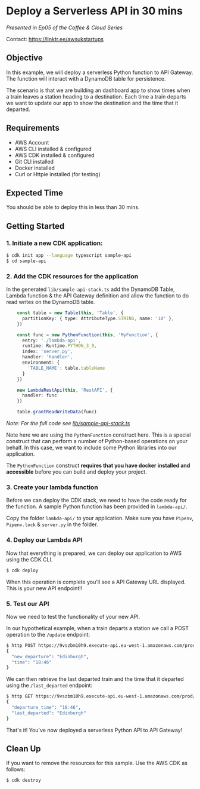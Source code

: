 # Deploy a Serverless API in 30 mins

_Presented in Ep05 of the Coffee & Cloud Series_

Contact: https://linktr.ee/awsukstartups


## Objective

In this example, we will deploy a serverless Python function to API Gateway. The function will interact with a DynamoDB table for persistence.

The scenario is that we are building an dashboard app to show times when a train leaves a station heading to a destination. Each time a train departs we want to update our app to show the destination and the time that it departed.

## Requirements

- AWS Account
- AWS CLI installed & configured
- AWS CDK installed & configured
- Git CLI installed
- Docker installed
- Curl or Httpie installed (for testing)

## Expected Time

You should be able to deploy this in less than 30 mins.

## Getting Started

### 1. Initiate a new CDK application:

```bash
$ cdk init app --language typescript sample-api
$ cd sample-api
```

### 2. Add the CDK resources for the application

In the generated `lib/sample-api-stack.ts` add the DynamoDB Table, Lambda function & the API Gateway definition and allow the function to do read writes on the DynamoDB table.

```typescript
    const table = new Table(this, 'Table', {
      partitionKey: { type: AttributeType.STRING, name: 'id' },
    })

    const func = new PythonFunction(this, 'MyFunction', {
      entry: './lambda-api',
      runtime: Runtime.PYTHON_3_9,
      index: 'server.py',
      handler: 'handler',
      environment: {
        'TABLE_NAME': table.tableName
      }
    })

    new LambdaRestApi(this, 'RestAPI', {
      handler: func
    })

    table.grantReadWriteData(func)
```

_Note: For the full code see [lib/sample-api-stack.ts](./lib/sample-api-stack.ts)_

Note here we are using the `PythonFunction` construct here. This is a special construct that can perform a number of Python-based operations on your behalf. In this case, we want to include some Python libraries into our application.

The `PythonFunction` construct **requires that you have docker installed and accessible** before you can build and deploy your project.


### 3. Create your lambda function

Before we can deploy the CDK stack, we need to have the code ready for the function. A sample Python function has been provided in `lambda-api/`.

Copy the folder `lambda-api/` to your application. Make sure you have `Pipenv`, `Pipenv.lock` & `server.py` in the folder.


### 4. Deploy our Lambda API

Now that everything is prepared, we can deploy our application to AWS using the CDK CLI.

```bash
$ cdk deploy
```

When this operation is complete you'll see a API Gateway URL displayed. This is your new API endpoint!!


### 5. Test our API

Now we need to test the functionality of your new API.

In our hypothetical example, when a train departs a station we call a POST operation to the `/update` endpoint:

```bash
$ http POST https://9vszbm10h9.execute-api.eu-west-1.amazonaws.com/prod/update
{
  "new_departure": "Edinburgh",
  "time": "18:46"
}
```

We can then retrieve the last departed train and the time that it departed using the `/last_departed` endpoint:

```bash
$ http GET https://9vszbm10h9.execute-api.eu-west-1.amazonaws.com/prod/last_departed
{
  "departure_time": "18:46",
  "last_departed": "Edinburgh"
}
```


That's it! You've now deployed a serverless Python API to API Gateway!


## Clean Up

If you want to remove the resources for this sample. Use the AWS CDK as follows:


```bash
$ cdk destroy
```
